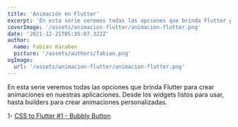 ```yaml
---
title: 'Animación en Flutter'
excerpt: 'En esta serie veremos todas las opciones que brinda Flutter para crear animaciones en nuestras aplicaciones. Desde los widgets listos para usar, hasta builders para crear animaciones personalizadas. '
coverImage: '/assets/animacion-flutter/animacion-flutter.png'
date: '2021-12-21T05:35:07.322Z'
author:
  name: Fabián Karaben
  picture: '/assets/authors/fabian.png'
ogImage:
  url: '/assets/animacion-flutter/animacion-flutter.png'
---
```


En esta serie veremos todas las opciones que brinda Flutter para crear animaciones en nuestras aplicaciones. Desde los widgets listos para usar, hasta builders para crear animaciones personalizadas. 

1- [CSS to Flutter #1 - Bubbly Button](/animacion-flutter/css-to-flutter-1-bubbly-button)
